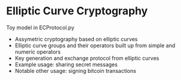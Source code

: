 # Elliptic Curve Cryptography

Toy model in ECProtocol.py

* Assymetric cryptography based on elliptic curves
* Elliptic curve groups and their operators built up from simple and numeric operators
* Key generation and exchange protocol from elliptic curves
* Example usage: sharing secret messages
* Notable other usage: signing bitcoin transactions
